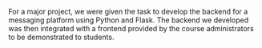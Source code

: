 For a major project, we were given the task to develop the backend for a messaging platform using Python and Flask. The backend we developed was then integrated with a frontend provided by the course administrators to be demonstrated to students.


